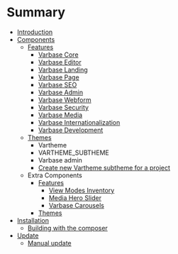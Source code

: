 # Summary

* [Introduction](README.md)
* [Components](chapter1.md)
  * [Features](features.md)
    * [Varbase Core](varbase-core.md)
    * [Varbase Editor](varbase-editor.md)
    * [Varbase Landing](varbase-landing.md)
    * [Varbase Page](varbase-page.md)
    * [Varbase SEO](varbase-seo.md)
    * [Varbase Admin](varbase-admin.md)
    * [Varbase Webform](varbase-webform.md)
    * [Varbase Security](varbase-security.md)
    * [Varbase Media](varbase-media.md)
    * [Varbase Internationalization](varbase-internationalization.md)
    * [Varbase Development](varbase-development.md)
  * [Themes](themes.md)
    * Vartheme
    * VARTHEME\_SUBTHEME
    * Varbase admin
    * [Create new Vartheme subtheme for a project](themes/create-new-vartheme-subtheme-for-a-project.md)
  * Extra Components
    * [Features](features.md)
      * [View Modes Inventory](features/view-modes-inventory.md)
      * [Media Hero Slider](features/media-hero-slider.md)
      * [Varbase Carousels](features/varbase-carousels.md)
    * [Themes](themes.md)
* [Installation](installation.md)
  * [Building with the composer](building-with-the-composer.md)
* [Update](update.md)
  * [Manual update](manual-update.md)

